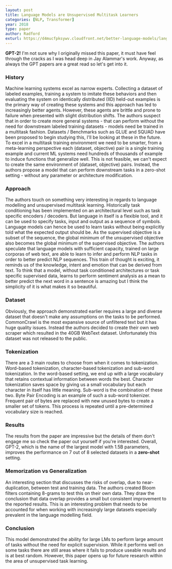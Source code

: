 ```yaml
---
layout: post
title: Language Models are Unsupervised Multitask Learners
categories: [NLP, Transformer]
year: 2018
type: paper
author: Radford
exturl: https://d4mucfpksywv.cloudfront.net/better-language-models/language_models_are_unsupervised_multitask_learners.pdf
---
```


**GPT-2!** I'm not sure why I originally missed this paper, it must have feel through the cracks as I was head deep in Jay Alammar's work. Anyway, as always the GPT papers are a great read so let's get into it.

### History

Machine learning systems excel as narrow experts. Collecting a dataset of labeled examples, training a system to imitate these behaviors and then evaluating the system on identically distributed (IID) held-out examples is the primary way of creating these systems and this approach has led to increasingly better agents. However, these agents are brittle and prone to failure when presented with slight distribution shifts. The authors suspect that in order to create more general systems - that can perform without the need for downstream labeled training datasets - models need be trained in a multitask fashion. Datasets / Benchmarks such as GLUE and SQUAD have been proposed to begin studying this, I'll be looking at these in the future. To excel in a multitask training environment we need to be smarter, from a meta-learning perspective each (dataset, objective) pair is a single training example and current ML systems need hundreds of thousands of example to induce functions that generalize well. This is not feasible, we can't expect to create the same environment of (dataset, objective) pairs. Instead, the authors propose a model that can perform downstream tasks in a zero-shot setting - without any parameter or architecture modification. 

### Approach

The authors touch on something very interesting in regards to language modelling and unsupervised multitask learning. Historically task conditioning has been implemented on an architectural level such as task specific encoders / decoders. But language in itself is a flexible tool, and it can be used to specify tasks, input and output as a sequence of symbols. Language models can hence be used to learn tasks without being explicitly told what the expected output should be. As the supervised objective is a subset of the sequence, the global minimum of the unsupervised objective also becomes the global minimum of the supervised objective. The authors speculate that language models with sufficient capacity, trained on large corporas of web text, are able to learn to infer and perform NLP tasks in order to better predict NLP sequences. This train of thought is exciting, it reminds us of the knowledge, intent and emotion that can be derived from text. To think that a model, without task conditioned architectures or task specific supervised data, learns to perform sentiment analysis as a mean to better predict the next word in a sentence is amazing but I think the simplicity of it is what makes it so beautiful. 

### Dataset

Obviously, the approach demonstrated earlier requires a large and diverse dataset that doesn't make any assumptions on the tasks to be performed. CommonCrawl is the most expansive source of unfiltered text but it has huge quality issues. Instead the authors decided to create their own web scraper which resulted in the 40GB WebText dataset. Unfortunately this dataset was not released to the public. 

### Tokenization

There are a 3 main routes to choose from when it comes to tokenization. Word-based tokenization, character-based tokenization and sub-word tokenization. In the word-based setting, we end up with a large vocabulary that retains contextual information between words the best. Character tokenization saves space by giving us a small vocabulary but each character in itself has little meaning. Sub-word is the combination of these two. Byte Pair Encoding is an example of such a sub-word tokenizer. Frequent pair of bytes are replaced with new unused bytes to create a smaller set of tokens. This process is repeated until a pre-determined vocabulary size is reached. 

### Results
The results from the paper are impressive but the details of them don't engage me so check the paper out yourself if you're interested. Overall, GPT-2, which is the name of the largest model with 1.5B parameters, improves the performance on 7 out of 8 selected datasets in a **zero-shot** setting. 

### Memorization vs Generalization 

An interesting section that discusses the risks of overlap, due to near-duplication, between test and training data. The authors created Bloom filters containing 8-grams to test this on their own data. They draw the conclusion that data overlap provides a small but consistent improvement to the reported results. This is an interesting problem that needs to be accounted for when working with increasingly large datasets especially prevalent in the language modelling field. 

### Conclusion

This model demonstrated the ability for large LMs to perform large amount of tasks without the need for explicit supervision. While it performs well on some tasks there are still areas where it fails to produce useable results and is at best random. However, this paper opens up for future research within the area of unsupervised task learning. 


